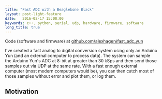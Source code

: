 ```yaml
---
title: "Fast ADC with a Beaglebone Black"
layout: post-light-feature
date:   2016-02-17 15:00:00
keywords: c++, python, serial, udp, hardware, firmware, software
long_title: true
---
```


Code (software and firmware) at
[github.com/alexhagen/fast_adc_yun](http://github.com/alexhagen/fast_adc_yun)

I've created a fast analog to digital conversion system using only an Arduino
Yun (and an external computer to process data).  The system can sample the
Arduino Yun's ADC at 8-bit at greater than 30 kSps and then send those samples
out via UDP at the same rate.  With a fast enough external computer (most modern
computers would be), you can then catch most of those samples without error and
plot them, or log them.

## Motivation
